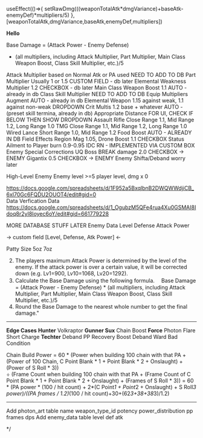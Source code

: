 useEffect(()=>{
	setRawDmg(((weaponTotalAtk*dmgVariance)+baseAtk-enemyDef)*multipliers/5)
},[weaponTotalAtk,dmgVariance,baseAtk,enemyDef,multipliers])

**Hello**


																												


Base Damage = (Attack Power - Enemy Defense)
* (all multipliers, including Attack Multiplier, Part Multiplier, Main Class Weapon Boost, Class Skill Multiplier, etc.)/5

Attack Multiplier 				based on Normal Atk or PA used						NEED TO ADD TO DB
Part Multiplier					Usually 1 or 1.5 									CUSTOM FIELD - db later
Elemental Weakness Multiplier	1.2 												CHECKBOX - db later
Main Class Weapon Boost			1.1 												AUTO - already in db
Class Skill Multiplier 																NEED TO ADD TO DB
Equip Multipliers																	
	Augment																			AUTO - already in db
	Elemental Weapon 			1.15 against weak, 1.1 against non-weak				DROPDOWN
Crit Multis 					1.2 base + whatever									AUTO - (preset skill termina, already in db)
Appropriate Distance 																FOR UI, CHECK IF BELOW THEN SHOW DROPDOWN
	Assault Rifle				Close Range 1.1, Mid Range 1.2, Long Range 1.0
	TMG							Close Range 1.1, Mid Range 1.2, Long Range 1.0
	Wired Lance					Short Range 1.0, Mid Range 1.2
Food Boost																			AUTO - ALREADY IN DB
Field Effects 					Region Mag 1.05, Drone Boost 1.1					CHECKBOX
Status Ailment to Player 		burn 0.9-0.95										IDC RN - IMPLEMENTED VIA CUSTOM BOX
Enemy Special Corrections
	UQ Boss						BREAK damage 2.0									CHECKBOX -> ENEMY
	Gigantix					0.5													CHECKBOX -> ENEMY
	Enemy Shifta/Deband			worry later

High-Level Enemy 				Enemy level  >=5 player level, dmg x 0



https://docs.google.com/spreadsheets/d/1F952a5BxqlbnB2DWQWWdjiCB_6xI70Gc6FQDU2OUOT4/edit#gid=0																											
Data Verfication Data
https://docs.google.com/spreadsheets/d/1_OgubzM5QFe4rua4Xu0GSMAI8Idoq8r2yI8Ioyec6oY/edit#gid=661779228


MORE DATABASE STUFF 
LATER Enemy Data
	Level
	Defense
	Attack Power

-> custom field [Level, Defense, Atk Power] <-


Patty Size
	5oz
	7oz

2. The players maximum Attack Power is determined by the level of the enemy. If the attack power is over a certain value, it will be corrected down (e.g. Lv1=900, Lv10=1068, Lv20=1292).
3. Calculate the Base Damage using the following formula.
　Base Damage = (Attack Power - Enemy Defense) * (all multipliers, including Attack Multiplier, Part Multiplier, Main Class Weapon Boost, Class Skill Multiplier, etc.)/5
4. Round the Base Damage to the nearest whole number to get the final damage."		

___

**Edge Cases**
   **Hunter**		Volkraptor
   **Gunner Sux**	Chain Boost
   **Force**		Photon Flare Short Charge
   **Techter**		Deband PP Recovery Boost
					Deband Ward Bad Condition

Chain Build Power = 60 * (Power when building 100 chain with that PA + (Power of 100 Chain, C Point Blank * 1 + Point Blank * 2 + Onslaught) + (Power of S Roll * 3))										
÷ (Frame Count when building 100 chain with that PA + (Frame Count of C Point Blank * 1 + Point Blank * 2 + Onslaught) + (Frames of S Roll * 3))				= 60 * (PA power * (100 / hit count) + 2*(C Point*1 + Point*2 + Onslaught) + S Roll*3 power)/((PA frames / 1.2)*(100 / hit count)+30+(62*3+38+38*3)/1.2)	

___





Add photon_art table
	name
	weapon_type_id
	potency
	power_distribution
	pp
	frames
	dps
Add enemy_data table
	level
	def
	atk




















































*/
